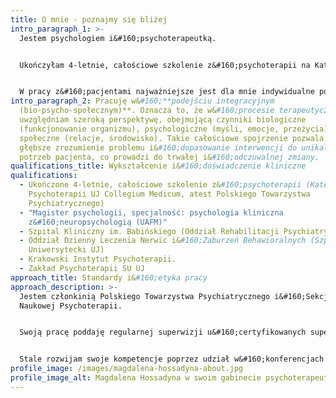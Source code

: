 ```yaml
---
title: O mnie - poznajmy się bliżej
intro_paragraph_1: >-
  Jestem psychologiem i&#160;psychoterapeutką. 


  Ukończyłam 4-letnie, całościowe szkolenie z&#160;psychoterapii na Katedrze Psychoterapii UJ Collegium Medicum, atestowane przez Sekcję Naukową Polskiego Towarzystwa Psychiatrycznego. Ukończyłam również studia psychologiczne o&#160;specjalności psychologia kliniczna z&#160;neuropsychologią.


  W pracy z&#160;pacjentami najważniejsze jest dla mnie indywidualne podejście oraz stworzenie atmosfery bezpieczeństwa i&#160;zaufania. Wierzę, że w&#160;oparciu o&#160;pełną szacunku, nieoceniającą relację możliwa jest głęboka i&#160;skuteczna praca nad zgłaszanymi trudnościami.
intro_paragraph_2: Pracuję w&#160;**podejściu integracyjnym
  (bio-psycho-społecznym)**. Oznacza to, że w&#160;procesie terapeutycznym
  uwzględniam szeroką perspektywę, obejmującą czynniki biologiczne
  (funkcjonowanie organizmu), psychologiczne (myśli, emocje, przeżycia) oraz
  społeczne (relacje, środowisko). Takie całościowe spojrzenie pozwala na
  głębsze zrozumienie problemu i&#160;dopasowanie interwencji do unikalnych
  potrzeb pacjenta, co prowadzi do trwałej i&#160;odczuwalnej zmiany.
qualifications_title: Wykształcenie i&#160;doświadczenie kliniczne
qualifications:
  - Ukończone 4-letnie, całościowe szkolenie z&#160;psychoterapii (Katedra
    Psychoterapii UJ Collegium Medicum, atest Polskiego Towarzystwa
    Psychiatrycznego)
  - "Magister psychologii, specjalność: psychologia kliniczna
    z&#160;neuropsychologią (UAFM)"
  - Szpital Kliniczny im. Babińskiego (Oddział Rehabilitacji Psychiatrycznej)
  - Oddział Dzienny Leczenia Nerwic i&#160;Zaburzeń Behawioralnych (Szpital
    Uniwersytecki UJ)
  - Krakowski Instytut Psychoterapii.
  - Zakład Psychoterapii SU UJ
approach_title: Standardy i&#160;etyka pracy
approach_description: >-
  Jestem członkinią Polskiego Towarzystwa Psychiatrycznego i&#160;Sekcji
  Naukowej Psychoterapii.


  Swoją pracę poddaję regularnej superwizji u&#160;certyfikowanych superwizorów, co jest gwarancją profesjonalizmu i&#160;dbałości o&#160;jakość świadczonej pomocy.


  Stale rozwijam swoje kompetencje poprzez udział w&#160;konferencjach i&#160;szkoleniach branżowych.
profile_image: /images/magdalena-hossadyna-about.jpg
profile_image_alt: Magdalena Hossadyna w swoim gabinecie psychoterapeutycznym w Wieliczce
---
```


